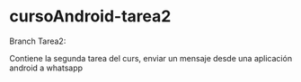 # cursoAndroid-tarea2


 Branch Tarea2:
 
 Contiene la segunda tarea del curs, enviar un mensaje desde una aplicación android a whatsapp
